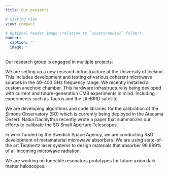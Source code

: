 ```yaml
---
title: Our projects

# Listing view
view: compact

# Optional header image (relative to `assets/media/` folder).
banner:
  caption: ''
  image: ''
---
```


Our research group is engaged in multiple projects:

We are setting up a new research infrastructure at the University of Iceland. This includes development and testing of various coherent microwave sources in the 40-400 GHz frequency range. We recently installed a custom anechoic chamber. This hardware infrastructure is being devloped with current and future-generation CMB experiments in mind. Including experiments such as Taurus and the LiteBIRD satellite. 

We are developing algorithms and code libraries for the calibration of the Simons Observatory (SO) which is currently being deployed in the Atacama Desert. Nadia Dachlythra recently wrote a paper that summarizes our efforts to calibrate the SO Small Aperture Telescopes.

In work funded by the Swedish Space Agency, we are conducting R&D development of metamaterial microwave absorbers. We are using state-of-the art Terahertz laser systems to design materials that absorber 99.999% of all incoming microwave radiation. 

We are working on tuneable resonators prototypes for future axion dark matter haloscopes.